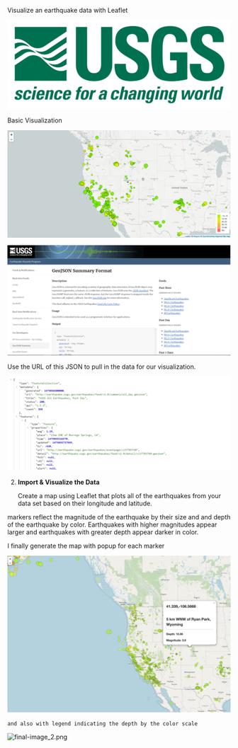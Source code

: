 Visualize an earthquake data with Leaflet



![1-Logo](images/1-Logo.png)




 Basic Visualization

![2-BasicMap](images/2-BasicMap.png)


   ![3-Data](images/3-Data.png)

 Use the URL of this JSON to pull in the data for our visualization.

   ![4-JSON](images/4-JSON.png)

2. **Import & Visualize the Data**

   Create a map using Leaflet that plots all of the earthquakes from your data set based on their longitude and latitude.

 markers reflect the magnitude of the earthquake by their size and and depth of the earthquake by color. Earthquakes with higher magnitudes  appear larger and earthquakes with greater depth appear darker in color.

 
   I finally generate the map with popup for each marker

   ![final-image.png](images/final-image.png)

    and also with legend indicating the depth by the color scale

   ![final-image_2.png](images/final-image_2.png)


